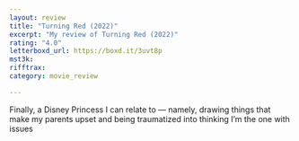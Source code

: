 ```yaml
---
layout: review
title: "Turning Red (2022)"
excerpt: "My review of Turning Red (2022)"
rating: "4.0"
letterboxd_url: https://boxd.it/3uvt8p
mst3k: 
rifftrax: 
category: movie_review

---
```


Finally, a Disney Princess I can relate to — namely, drawing things that make my parents upset and being traumatized into thinking I’m the one with issues